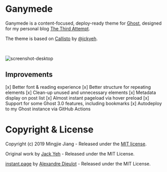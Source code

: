 # Ganymede

Ganymede is a content-focused, deploy-ready theme for [Ghost](http://github.com/tryghost/ghost/), designed for my personal blog [The Third Attempt](https://blog.mingjie.info).

The theme is based on [Callisto](https://github.com/jckyeh/Callisto-Ghost-Theme) by [@jckyeh](https://github.com/jckyeh/).

&nbsp;

![screenshot-desktop](https://asset.mingjie.info/ganemede.png)

## Improvements

[x] Better font & reading experience
[x] Better structure for repeating elements
[x] Clean-up unused and unnecessary elements
[x] Metadata display on post list
[x] Almost instant pageload via hover preload
[x] Support for some Ghost 3.0 features, including bookmarks
[x] Autodeploy to my Ghost instance via GitHub Actions

# Copyright & License

Copyright (c) 2019 Mingjie Jiang - Released under the [MIT license](LICENSE).

Original work by [Jack Yeh](https://github.com/jckyeh/) - Released under the MIT License.

[instant.page](https://github.com/instantpage/instant.page/) by [Alexandre Dieulot](https://dieulot.fr/) - Released under the MIT License.